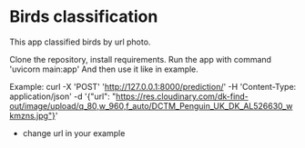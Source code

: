 # Birds classification

This app classified birds by url photo.

Clone the repository, install requirements. Run the app with command 'uvicorn main:app'
And then use it like in example.

Example:
curl -X 'POST' 'http://127.0.0.1:8000/prediction/' -H 'Content-Type: application/json' -d '{"url": "https://res.cloudinary.com/dk-find-out/image/upload/q_80,w_960,f_auto/DCTM_Penguin_UK_DK_AL526630_wkmzns.jpg"}'

* change url in your example

